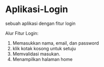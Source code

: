 # Aplikasi-Login
sebuah aplikasi dengan fitur login

Alur Fitur Login:
1. Memasukkan nama, email, dan password
2. klik kotak kosong untuk setuju
3. Memvalidasi masukan.
4. Menampilkan halaman home